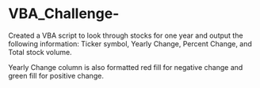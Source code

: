 # VBA_Challenge-

Created a VBA script to look through stocks for one year and output the following information: Ticker symbol, Yearly Change, Percent Change, and Total stock volume. 

Yearly Change column is also formatted red fill for negative change and green fill for positive change. 
